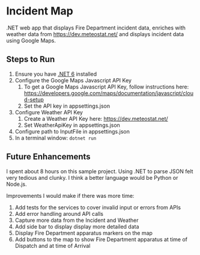 # Incident Map

.NET web app that displays Fire Department incident data, enriches with weather data from https://dev.meteostat.net/ and displays incident data using Google Maps.

## Steps to Run

1. Ensure you have [.NET 6](https://dotnet.microsoft.com/en-us/download) installed
1. Configure the Google Maps Javascript API Key
    1. To get a Google Maps Javascript API Key, follow instructions here: https://developers.google.com/maps/documentation/javascript/cloud-setup
    1. Set the API key in appsettings.json
1. Configure Weather API Key
    1. Create a Weather API Key here: https://dev.meteostat.net/
    2. Set WeatherApiKey in appsettings.json
1. Configure path to InputFile in appsettings.json
1. In a terminal window: `dotnet run`

## Future Enhancements

I spent about 8 hours on this sample project. Using .NET to parse JSON felt very tedious and clunky. I think a better language would be Python or Node.js.

Improvements I would make if there was more time:
1. Add tests for the services to cover invalid input or errors from APIs
2. Add error handling around API calls
3. Capture more data from the Incident and Weather
3. Add side bar to display display more detailed data
3. Display Fire Department apparatus markers on the map
4. Add buttons to the map to show Fire Department apparatus at time of Dispatch and at time of Arrival
